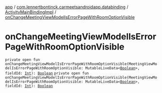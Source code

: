 [app](../../index.md) / [com.lennertbontinck.carmeetsandroidapp.databinding](../index.md) / [ActivityMainBindingImpl](index.md) / [onChangeMeetingViewModelIsErrorPageWithRoomOptionVisible](./on-change-meeting-view-model-is-error-page-with-room-option-visible.md)

# onChangeMeetingViewModelIsErrorPageWithRoomOptionVisible

`private open fun onChangeMeetingViewModelIsErrorPageWithRoomOptionVisible(MeetingViewModelIsErrorPageWithRoomOptionVisible: MutableLiveData<`[`Boolean`](https://kotlinlang.org/api/latest/jvm/stdlib/kotlin/-boolean/index.html)`>, fieldId: `[`Int`](https://kotlinlang.org/api/latest/jvm/stdlib/kotlin/-int/index.html)`): `[`Boolean`](https://kotlinlang.org/api/latest/jvm/stdlib/kotlin/-boolean/index.html)
`private open fun onChangeMeetingViewModelIsErrorPageWithRoomOptionVisible(MeetingViewModelIsErrorPageWithRoomOptionVisible: MutableLiveData<`[`Boolean`](https://kotlinlang.org/api/latest/jvm/stdlib/kotlin/-boolean/index.html)`>, fieldId: `[`Int`](https://kotlinlang.org/api/latest/jvm/stdlib/kotlin/-int/index.html)`): `[`Boolean`](https://kotlinlang.org/api/latest/jvm/stdlib/kotlin/-boolean/index.html)